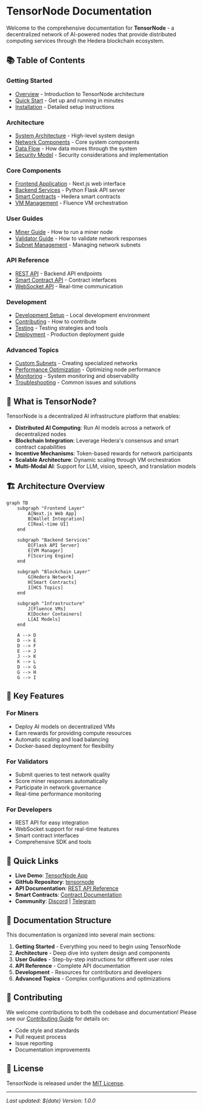 # TensorNode Documentation

Welcome to the comprehensive documentation for **TensorNode** - a decentralized network of AI-powered nodes that provide distributed computing services through the Hedera blockchain ecosystem.

## 📚 Table of Contents

### Getting Started
- [Overview](overview.md) - Introduction to TensorNode architecture
- [Quick Start](quick-start.md) - Get up and running in minutes
- [Installation](installation.md) - Detailed setup instructions

### Architecture
- [System Architecture](architecture/system-overview.md) - High-level system design
- [Network Components](architecture/components.md) - Core system components
- [Data Flow](architecture/data-flow.md) - How data moves through the system
- [Security Model](architecture/security.md) - Security considerations and implementation

### Core Components
- [Frontend Application](frontend/README.md) - Next.js web interface
- [Backend Services](backend/README.md) - Python Flask API server
- [Smart Contracts](contracts/README.md) - Hedera smart contracts
- [VM Management](vm-management/README.md) - Fluence VM orchestration

### User Guides
- [Miner Guide](guides/miner.md) - How to run a miner node
- [Validator Guide](guides/validator.md) - How to validate network responses
- [Subnet Management](guides/subnet.md) - Managing network subnets

### API Reference
- [REST API](api/rest-api.md) - Backend API endpoints
- [Smart Contract API](api/smart-contracts.md) - Contract interfaces
- [WebSocket API](api/websocket.md) - Real-time communication

### Development
- [Development Setup](development/setup.md) - Local development environment
- [Contributing](development/contributing.md) - How to contribute
- [Testing](development/testing.md) - Testing strategies and tools
- [Deployment](development/deployment.md) - Production deployment guide

### Advanced Topics
- [Custom Subnets](advanced/custom-subnets.md) - Creating specialized networks
- [Performance Optimization](advanced/performance.md) - Optimizing node performance
- [Monitoring](advanced/monitoring.md) - System monitoring and observability
- [Troubleshooting](advanced/troubleshooting.md) - Common issues and solutions

## 🚀 What is TensorNode?

TensorNode is a decentralized AI infrastructure platform that enables:

- **Distributed AI Computing**: Run AI models across a network of decentralized nodes
- **Blockchain Integration**: Leverage Hedera's consensus and smart contract capabilities
- **Incentive Mechanisms**: Token-based rewards for network participants
- **Scalable Architecture**: Dynamic scaling through VM orchestration
- **Multi-Modal AI**: Support for LLM, vision, speech, and translation models

## 🏗️ Architecture Overview

```mermaid
graph TB
    subgraph "Frontend Layer"
        A[Next.js Web App]
        B[Wallet Integration]
        C[Real-time UI]
    end
    
    subgraph "Backend Services"
        D[Flask API Server]
        E[VM Manager]
        F[Scoring Engine]
    end
    
    subgraph "Blockchain Layer"
        G[Hedera Network]
        H[Smart Contracts]
        I[HCS Topics]
    end
    
    subgraph "Infrastructure"
        J[Fluence VMs]
        K[Docker Containers]
        L[AI Models]
    end
    
    A --> D
    D --> E
    D --> F
    E --> J
    J --> K
    K --> L
    D --> G
    G --> H
    G --> I
```

## 🌟 Key Features

### For Miners
- Deploy AI models on decentralized VMs
- Earn rewards for providing compute resources
- Automatic scaling and load balancing
- Docker-based deployment for flexibility

### For Validators
- Submit queries to test network quality
- Score miner responses automatically
- Participate in network governance
- Real-time performance monitoring

### For Developers
- REST API for easy integration
- WebSocket support for real-time features
- Smart contract interfaces
- Comprehensive SDK and tools

## 🔗 Quick Links

- **Live Demo**: [TensorNode App](https://tensornode.example.com)
- **GitHub Repository**: [tensornode](https://github.com/your-org/tensornode)
- **API Documentation**: [REST API Reference](api/rest-api.md)
- **Smart Contracts**: [Contract Documentation](contracts/README.md)
- **Community**: [Discord](https://discord.gg/tensornode) | [Telegram](https://t.me/tensornode)

## 📖 Documentation Structure

This documentation is organized into several main sections:

1. **Getting Started** - Everything you need to begin using TensorNode
2. **Architecture** - Deep dive into system design and components
3. **User Guides** - Step-by-step instructions for different user roles
4. **API Reference** - Complete API documentation
5. **Development** - Resources for contributors and developers
6. **Advanced Topics** - Complex configurations and optimizations

## 🤝 Contributing

We welcome contributions to both the codebase and documentation! Please see our [Contributing Guide](development/contributing.md) for details on:

- Code style and standards
- Pull request process
- Issue reporting
- Documentation improvements

## 📄 License

TensorNode is released under the [MIT License](../LICENSE).

---

*Last updated: $(date)*
*Version: 1.0.0*
